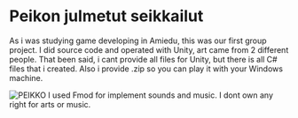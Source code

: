 # Peikon julmetut seikkailut

As i was studying game developing in Amiedu, this was our first group project.
I did source code and operated with Unity, art came from 2 different people.
That been said, i cant provide all files for Unity, but there is all C# files that 
i created. Also i provide .zip so you can play it with your Windows machine.

![PEIKKO](https://github.com/MiikaViini/Peikon-julmetut-seikkailut/peikko.gif)
I used Fmod for implement sounds and music. I dont own any right for arts or music.
